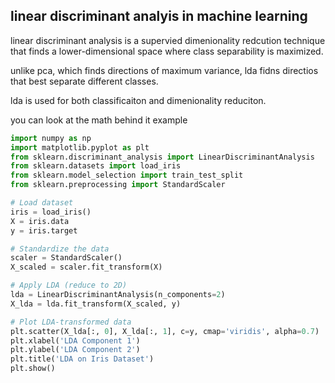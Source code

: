 ## linear discriminant analyis in machine learning 

linear discriminant analysis is a supervied dimenionality redcution technique that finds a lower-dimensional space where class separability is maximized. 

unlike pca, which finds directions of maximum variance, lda fidns directios that best separate different classes. 

lda is used for both classificaiton and dimenionality reduciton. 

you can look at the math behind it 
example 

```py
import numpy as np
import matplotlib.pyplot as plt
from sklearn.discriminant_analysis import LinearDiscriminantAnalysis
from sklearn.datasets import load_iris
from sklearn.model_selection import train_test_split
from sklearn.preprocessing import StandardScaler

# Load dataset
iris = load_iris()
X = iris.data
y = iris.target

# Standardize the data
scaler = StandardScaler()
X_scaled = scaler.fit_transform(X)

# Apply LDA (reduce to 2D)
lda = LinearDiscriminantAnalysis(n_components=2)
X_lda = lda.fit_transform(X_scaled, y)

# Plot LDA-transformed data
plt.scatter(X_lda[:, 0], X_lda[:, 1], c=y, cmap='viridis', alpha=0.7)
plt.xlabel('LDA Component 1')
plt.ylabel('LDA Component 2')
plt.title('LDA on Iris Dataset')
plt.show()
```
